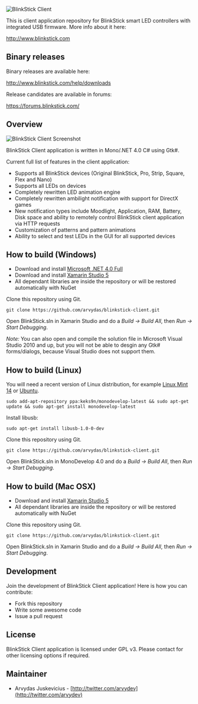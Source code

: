 ![BlinkStick Client](https://www.blinkstick.com/system/resources/logos/blinkstick-client.png)

This is client application repository for BlinkStick smart LED controllers with integrated USB firmware. More info about it here:

http://www.blinkstick.com

Binary releases
---------------

Binary releases are available here:

http://www.blinkstick.com/help/downloads

Release candidates are available in forums:

https://forums.blinkstick.com/

Overview
--------

![BlinkStick Client Screenshot](http://www.blinkstick.com/system/resources/screenshots/blinkstick-client.png)

BlinkStick Client application is written in Mono/.NET 4.0 C# using Gtk#.

Current full list of features in the client application:

* Supports all BlinkStick devices (Original BlinkStick, Pro, Strip, Square, Flex and Nano)
* Supports all LEDs on devices
* Completely rewritten LED animation engine
* Completely rewritten ambilight notification with support for DirectX games
* New notification types include Moodlight, Application, RAM, Battery, Disk space and ability to remotely control BlinkStick client application via HTTP requests
* Customization of patterns and pattern animations
* Ability to select and test LEDs in the GUI for all supported devices

How to build (Windows)
----------------------

* Download and install [Microsoft .NET 4.0 Full](http://www.microsoft.com/en-gb/download/details.aspx?id=17718)
* Download and install [Xamarin Studio 5](http://monodevelop.com/Download)
* All dependant libraries are inside the repository or will be restored automatically with NuGet

Clone this repository using Git.

```
git clone https://github.com/arvydas/blinkstick-client.git
```

Open BlinkStick.sln in Xamarin Studio and do a _Build -> Build All_, then _Run -> Start Debugging_.

*Note:* You can also open and compile the solution file in Microsoft Visual Studio 2010 and up, but 
you will not be able to desgin any Gtk# forms/dialogs, because Visual Studio does not support them.

How to build (Linux)
--------------------

You will need a recent version of Linux distribution, 
for example [Linux Mint 14](http://www.linuxmint.com/) or [Ubuntu](http://www.ubuntu.com/).

```
sudo add-apt-repository ppa:keks9n/monodevelop-latest && sudo apt-get update && sudo apt-get install monodevelop-latest
```

Install libusb:

```
sudo apt-get install libusb-1.0-0-dev
```

Clone this repository using Git.

```
git clone https://github.com/arvydas/blinkstick-client.git
```

Open BlinkStick.sln in MonoDevelop 4.0 and do a _Build -> Build All_, then _Run -> Start Debugging_.

How to build (Mac OSX)
----------------------

* Download and install [Xamarin Studio 5](http://monodevelop.com/Download)
* All dependant libraries are inside the repository or will be restored automatically with NuGet

Clone this repository using Git.

```
git clone https://github.com/arvydas/blinkstick-client.git
```

Open BlinkStick.sln in Xamarin Studio and do a _Build -> Build All_, then _Run -> Start Debugging_.

Development
-----------

Join the development of BlinkStick Client application! Here is how you can contribute:

* Fork this repository
* Write some awesome code
* Issue a pull request

License
-------

BlinkStick Client application is licensed under GPL v3. Please contact for other 
licensing options if required.

Maintainer
----------

* Arvydas Juskevicius - [http://twitter.com/arvydev](http://twitter.com/arvydev)
